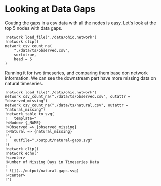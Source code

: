 # Looking at Data Gaps

Couting the gaps in a csv data with all the nodes is easy. Let's look
at the top 5 nodes with data gaps.

```task run markdown
!network load_file("./data/ohio.network")
!network clip()
network csv_count_na(
	"./data/ts/observed.csv",
	sort=true,
	head = 5
)
```

Running it for two timeseries, and comparing them base don network
information. We can see the downstream part have more missing data on
natural timeseries.

```task run markdown
!network load_file("./data/ohio.network")
network csv_count_na("./data/ts/observed.csv", outattr = "observed_missing")
network csv_count_na("./data/ts/natural.csv", outattr = "natural_missing")
!network table_to_svg(
!	template="
!<Node=> {_NAME}
!>Observed => {observed_missing}
!>Natural => {natural_missing}
!",
!	outfile="./output/natural-gaps.svg"
!)
!network clip()
!network echo("
!<center>
!Number of Missing Days in Timeseries Data
!
! ![](../output/natural-gaps.svg)
!<center>
!")
```
